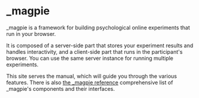 # _magpie
_magpie is a framework for building psychological online experiments that run in your browser.

It is composed of a server-side part that stores your experiment results and handles interactivity, and a client-side
part that runs in the participant's browser. You can use the same server instance for running multiple experiments.

This site serves the manual, which will guide you through the various features.
There is also [the _magpie reference](https://magpie-reference.netlify.app/) comprehensive list of _magpie's components
and their interfaces.
